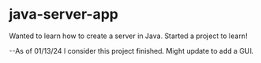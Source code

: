 # java-server-app
Wanted to learn how to create a server in Java. Started a project to learn!

--As of 01/13/24 I consider this project finished.
Might update to add a GUI.